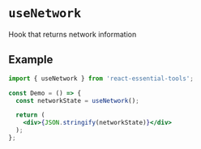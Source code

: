 # `useNetwork`

Hook that returns network information

## Example

```jsx
import { useNetwork } from 'react-essential-tools';

const Demo = () => {
  const networkState = useNetwork();

  return (
    <div>{JSON.stringify(networkState)}</div>
  );
};
```
